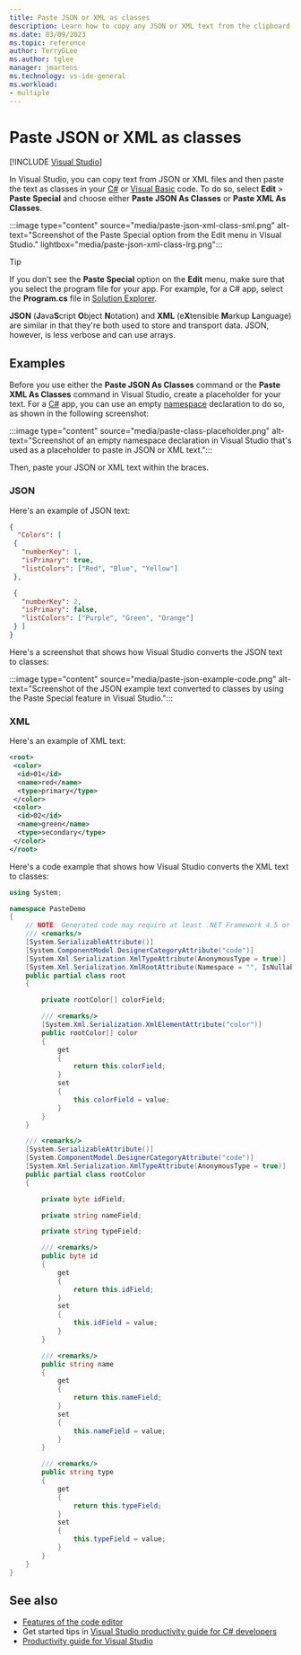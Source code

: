 ```yaml
---
title: Paste JSON or XML as classes
description: Learn how to copy any JSON or XML text from the clipboard and then paste it as .NET classes into C# or Visual Basic code.
ms.date: 03/09/2023
ms.topic: reference
author: TerryGLee
ms.author: tglee
manager: jmartens
ms.technology: vs-ide-general
ms.workload:
- multiple
---
```

# Paste JSON or XML as classes

 [!INCLUDE [Visual Studio](~/includes/applies-to-version/vs-windows-only.md)]

In Visual Studio, you can copy text from JSON or XML files and then paste the text as classes in your [C#](/dotnet/csharp/) or [Visual Basic](/dotnet/visual-basic/) code. To do so, select **Edit** > **Paste Special** and choose either **Paste JSON As Classes** or **Paste XML As Classes**.

:::image type="content" source="media/paste-json-xml-class-sml.png" alt-text="Screenshot of the Paste Special option from the Edit menu in Visual Studio." lightbox="media/paste-json-xml-class-lrg.png":::

> [!TIP]
> If you don't see the **Paste Special** option on the **Edit** menu, make sure that you select the program file for your app. For example, for a C# app, select the **Program.cs** file in [Solution Explorer](../use-solution-explorer.md).

**JSON** (**J**ava**S**cript **O**bject **N**otation) and **XML** (e**X**tensible **M**arkup **L**anguage) are similar in that they're both used to store and transport data. JSON, however, is less verbose and can use arrays.

## Examples

Before you use either the **Paste JSON As Classes** command or the **Paste XML As Classes** command in Visual Studio, create a placeholder for your text. For a [C#](/dotnet/csharp/) app, you can use an empty [namespace](/dotnet/csharp/language-reference/keywords/namespace) declaration to do so, as shown in the following screenshot:

:::image type="content" source="media/paste-class-placeholder.png" alt-text="Screenshot of an empty namespace declaration in Visual Studio that's used as a placeholder to paste in JSON or XML text.":::

Then, paste your JSON or XML text within the braces.

### JSON

Here's an example of JSON text:

```json
{
  "Colors": [
 {
   "numberKey": 1,
   "isPrimary": true,
   "listColors": ["Red", "Blue", "Yellow"]
 },

 {
   "numberKey": 2,
   "isPrimary": false,
   "listColors": ["Purple", "Green", "Orange"]
 } ]
}
```

Here's a screenshot that shows how Visual Studio converts the JSON text to classes:

:::image type="content" source="media/paste-json-example-code.png" alt-text="Screenshot of the JSON example text converted to classes by using the Paste Special feature in Visual Studio.":::

### XML

Here's an example of XML text:

```xml
<root>
 <color>
  <id>01</id>
  <name>red</name>
  <type>primary</type>
 </color>
 <color>
  <id>02</id>
  <name>green</name>
  <type>secondary</type>
 </color>
</root>
```

Here's a code example that shows how Visual Studio converts the XML text to classes:

```csharp
using System;

namespace PasteDemo
{
    // NOTE: Generated code may require at least .NET Framework 4.5 or .NET Core/Standard 2.0.
    /// <remarks/>
    [System.SerializableAttribute()]
    [System.ComponentModel.DesignerCategoryAttribute("code")]
    [System.Xml.Serialization.XmlTypeAttribute(AnonymousType = true)]
    [System.Xml.Serialization.XmlRootAttribute(Namespace = "", IsNullable = false)]
    public partial class root
    {

        private rootColor[] colorField;

        /// <remarks/>
        [System.Xml.Serialization.XmlElementAttribute("color")]
        public rootColor[] color
        {
            get
            {
                return this.colorField;
            }
            set
            {
                this.colorField = value;
            }
        }
    }

    /// <remarks/>
    [System.SerializableAttribute()]
    [System.ComponentModel.DesignerCategoryAttribute("code")]
    [System.Xml.Serialization.XmlTypeAttribute(AnonymousType = true)]
    public partial class rootColor
    {

        private byte idField;

        private string nameField;

        private string typeField;

        /// <remarks/>
        public byte id
        {
            get
            {
                return this.idField;
            }
            set
            {
                this.idField = value;
            }
        }

        /// <remarks/>
        public string name
        {
            get
            {
                return this.nameField;
            }
            set
            {
                this.nameField = value;
            }
        }

        /// <remarks/>
        public string type
        {
            get
            {
                return this.typeField;
            }
            set
            {
                this.typeField = value;
            }
        }
    }
}

```

## See also

- [Features of the code editor](../../ide/writing-code-in-the-code-and-text-editor.md)
- Get started tips in [Visual Studio productivity guide for C# developers](../csharp-developer-productivity.md)
- [Productivity guide for Visual Studio](../productivity-features.md)

